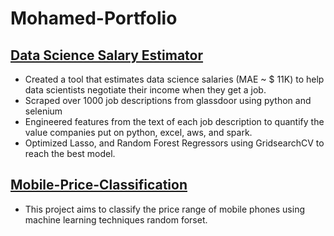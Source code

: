 # Mohamed-Portfolio
## [Data Science Salary Estimator](https://github.com/Mohamed28112003/Ds_Salary_Project)
- Created a tool that estimates data science salaries (MAE ~ $ 11K) to help data scientists negotiate their income when they get a job.
- Scraped over 1000 job descriptions from glassdoor using python and selenium
- Engineered features from the text of each job description to quantify the value companies put on python, excel, aws, and spark.
- Optimized Lasso, and Random Forest Regressors using GridsearchCV to reach the best model.
## [Mobile-Price-Classification](https://github.com/Mohamed28112003/Mobile-Price-Classification/tree/main)
- This project aims to classify the price range of mobile phones using machine learning techniques random forset.



